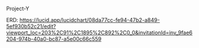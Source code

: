 Project-Y

ERD: https://lucid.app/lucidchart/08da77cc-fe94-47b2-a849-5ef930b52c21/edit?viewport_loc=203%2C91%2C1895%2C892%2C0_0&invitationId=inv_9fae6204-974b-40a0-bc87-a5e00c66c559